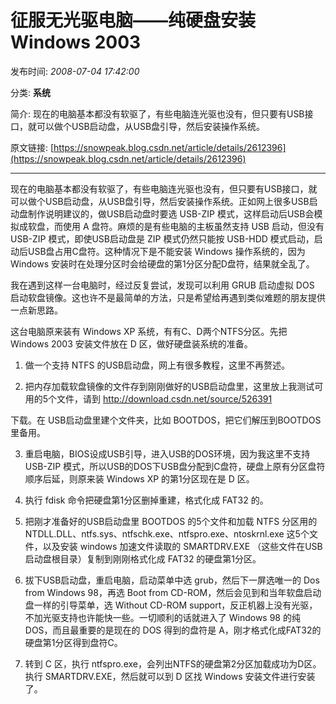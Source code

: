 # 征服无光驱电脑——纯硬盘安装 Windows 2003

发布时间: *2008-07-04 17:42:00*

分类: __系统__

简介: 现在的电脑基本都没有软驱了，有些电脑连光驱也没有，但只要有USB接口，就可以做个USB启动盘，从USB盘引导，然后安装操作系统。

原文链接: [https://snowpeak.blog.csdn.net/article/details/2612396](https://snowpeak.blog.csdn.net/article/details/2612396)

---------

现在的电脑基本都没有软驱了，有些电脑连光驱也没有，但只要有USB接口，就可以做个USB启动盘，从USB盘引导，然后安装操作系统。正如网上很多USB启动盘制作说明建议的，做USB启动盘时要选 USB-ZIP 模式，这样启动后USB会模拟成软盘，而使用 A 盘符。麻烦的是有些电脑的主板虽然支持 USB 启动，但没有 USB-ZIP 模式，即使USB启动盘是 ZIP 模式仍然只能按 USB-HDD 模式启动，启动后USB盘占用C盘符。这种情况下是不能安装 Windows 操作系统的，因为 Windows 安装时在处理分区时会给硬盘的第1分区分配D盘符，结果就全乱了。

我在遇到这样一台电脑时，经过反复尝试，发现可以利用 GRUB 启动虚拟 DOS 启动软盘镜像。这也许不是最简单的方法，只是希望给再遇到类似难题的朋友提供一点新思路。

这台电脑原来装有 Windows XP 系统，有有C、D两个NTFS分区。先把 Windows 2003 安装文件放在 D 区，做好硬盘装系统的准备。 

1. 做一个支持 NTFS 的USB启动盘，网上有很多教程，这里不再赘述。 

2. 把内存加载软盘镜像的文件存到刚刚做好的USB启动盘里，这里放上我测试可用的5个文件，请到 
<http://download.csdn.net/source/526391>

下载。在 USB启动盘里建个文件夹，比如 BOOTDOS，把它们解压到BOOTDOS里备用。 

3. 重启电脑，BIOS设成USB引导，进入USB的DOS环境，因为我这里不支持 USB-ZIP 模式，所以USB的DOS下USB盘分配到C盘符，硬盘上原有分区盘符顺序后延，则原来装 Windows XP 的第1分区现在是 D 区。 

4. 执行 fdisk 命令把硬盘第1分区删掉重建，格式化成 FAT32 的。 

5. 把刚才准备好的USB启动盘里 BOOTDOS 的5个文件和加载 NTFS 分区用的 NTDLL.DLL、ntfs.sys、ntfschk.exe、ntfspro.exe、ntoskrnl.exe 这5个文件，以及安装 windows 加速文件读取的 SMARTDRV.EXE （这些文件在USB启动盘根目录）复制到刚刚格式化成 FAT32 的硬盘第1分区。 

6. 拔下USB启动盘，重启电脑，启动菜单中选 grub，然后下一屏选唯一的 Dos from Windows 98，再选 Boot from CD-ROM，然后会见到和当年软盘启动盘一样的引导菜单，选 Without CD-ROM support，反正机器上没有光驱，不加光驱支持也许能快一些。一切顺利的话就进入了 Windows 98 的纯DOS，而且最重要的是现在的 DOS 得到的盘符是 A，刚才格式化成FAT32的硬盘第1分区得到盘符C。 

7. 转到 C 区，执行 ntfspro.exe，会列出NTFS的硬盘第2分区加载成功为D区。执行 SMARTDRV.EXE，然后就可以到 D 区找 Windows 安装文件进行安装了。